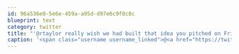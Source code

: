 ```yaml
---
id: 96a536e0-5e6e-459a-a95d-d97e6c9f8c8c
blueprint: text
category: twitter
title: "'@rtaylor really wish we had built that idea you pitched on Friday. I could use it about 15 minutes from now. :)"
caption: '<span class="username username_linked">@<a href="https://twitter.com/rtaylor" title="Elon Musk">rtaylor</a></span> really wish we had built that idea you pitched on Friday. I could use it about 15 minutes from now. :)'
---
```

